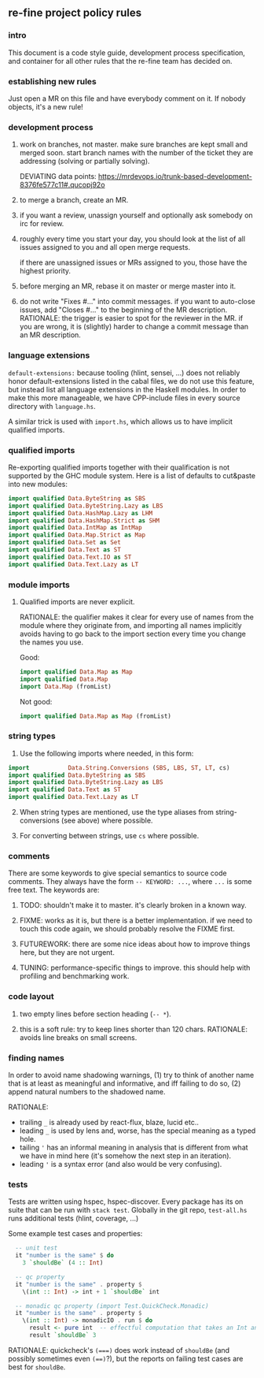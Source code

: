 
## re-fine project policy rules

### intro

This document is a code style guide, development process
specification, and container for all other rules that the re-fine team
has decided on.


### establishing new rules

Just open a MR on this file and have everybody comment on it.  If
nobody objects, it's a new rule!


### development process

1. work on branches, not master.  make sure branches are kept small
   and merged soon.  start branch names with the number of the ticket
   they are addressing (solving or partially solving).

   DEVIATING data points: https://mrdevops.io/trunk-based-development-8376fe577c11#.qucopj92o

2. to merge a branch, create an MR.

3. if you want a review, unassign yourself and optionally ask somebody
   on irc for review.

4. roughly every time you start your day, you should look at the list
   of all issues assigned to you and all open merge requests.

   if there are unassigned issues or MRs assigned to you, those have
   the highest priority.

5. before merging an MR, rebase it on master or merge master into it.

6. do not write "Fixes #..." into commit messages.  if you want to
   auto-close issues, add "Closes #..." to the beginning of the MR
   description.  RATIONALE: the trigger is easier to spot for the
   reviewer in the MR.  if you are wrong, it is (slightly) harder to
   change a commit message than an MR description.


### language extensions

`default-extensions:` because tooling (hlint, sensei, ...) does not
reliably honor default-extensions listed in the cabal files, we do not
use this feature, but instead list all language extensions in the
Haskell modules.  In order to make this more manageable, we have
CPP-include files in every source directory with `language.hs`.

A similar trick is used with `import.hs`, which allows us to have
implicit qualified imports.


### qualified imports

Re-exporting qualified imports together with their qualification is
not supported by the GHC module system.  Here is a list of defaults to
cut&paste into new modules:

```haskell
import qualified Data.ByteString as SBS
import qualified Data.ByteString.Lazy as LBS
import qualified Data.HashMap.Lazy as LHM
import qualified Data.HashMap.Strict as SHM
import qualified Data.IntMap as IntMap
import qualified Data.Map.Strict as Map
import qualified Data.Set as Set
import qualified Data.Text as ST
import qualified Data.Text.IO as ST
import qualified Data.Text.Lazy as LT
```


### module imports

1. Qualified imports are never explicit.

   RATIONALE: the qualifier makes it clear for every use of names from
   the module where they originate from, and importing all names
   implicitly avoids having to go back to the import section every
   time you change the names you use.

   Good:

   ```haskell
   import qualified Data.Map as Map
   import qualified Data.Map
   import Data.Map (fromList)
   ```

   Not good:

   ```haskell
   import qualified Data.Map as Map (fromList)
   ```


### string types

1. Use the following imports where needed, in this form:

```haskell
import           Data.String.Conversions (SBS, LBS, ST, LT, cs)
import qualified Data.ByteString as SBS
import qualified Data.ByteString.Lazy as LBS
import qualified Data.Text as ST
import qualified Data.Text.Lazy as LT
```

2. When string types are mentioned, use the type aliases from
   string-conversions (see above) where possible.

3. For converting between strings, use `cs` where possible.


### comments

There are some keywords to give special semantics to source code
comments.  They always have the form `-- KEYWORD: ...`, where `...` is
some free text.  The keywords are:

1. TODO: shouldn't make it to master.  it's clearly broken in a known
   way.

2. FIXME: works as it is, but there is a better implementation.  if we
   need to touch this code again, we should probably resolve the FIXME
   first.

3. FUTUREWORK: there are some nice ideas about how to improve things
   here, but they are not urgent.

3. TUNING: performance-specific things to improve.  this should help with
   profiling and benchmarking work.


### code layout

1. two empty lines before section heading (`-- *`).

2. this is a soft rule: try to keep lines shorter than 120 chars.
   RATIONALE: avoids line breaks on small screens.


### finding names

In order to avoid name shadowing warnings, (1) try to think of another
name that is at least as meaningful and informative, and iff failing
to do so, (2) append natural numbers to the shadowed name.

RATIONALE:
- trailing `_` is already used by react-flux, blaze, lucid etc..
- leading `_` is used by lens and, worse, has the special meaning as a
  typed hole.
- tailing `'` has an informal meaning in analysis that is different from
  what we have in mind here (it's somehow the next step in an
  iteration).
- leading `'` is a syntax error (and also would be very confusing).


### tests

Tests are written using hspec, hspec-discover.  Every package has its
on suite that can be run with `stack test`.  Globally in the git repo,
`test-all.hs` runs additional tests (hlint, coverage, ...)

Some example test cases and properties:

```haskell
  -- unit test
  it "number is the same" $ do
    3 `shouldBe` (4 :: Int)

  -- qc property
  it "number is the same" . property $
    \(int :: Int) -> int + 1 `shouldBe` int

  -- monadic qc property (import Test.QuickCheck.Monadic)
  it "number is the same" . property $
    \(int :: Int) -> monadicIO . run $ do
      result <- pure int  -- effectful computation that takes an Int and yields an Int.
      result `shouldBe` 3
```

RATIONALE: quickcheck's `(===)` does work instead of `shouldBe` (and
possibly sometimes even `(==)`?), but the reports on failing test
cases are best for `shouldBe`.
